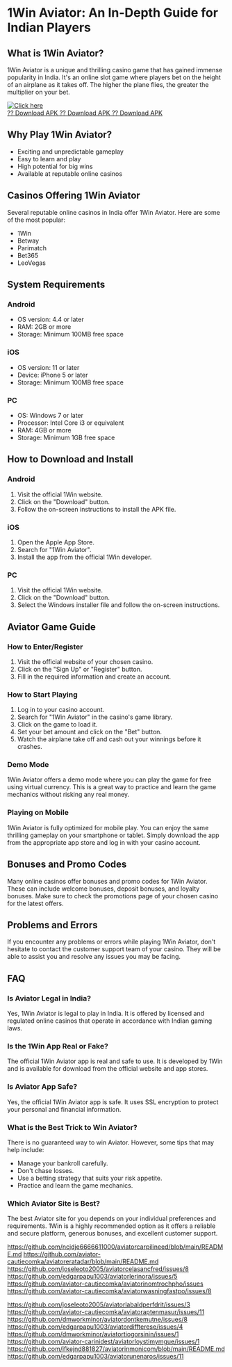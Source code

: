 # 1Win Aviator: An In-Depth Guide for Indian Players

## What is 1Win Aviator?

1Win Aviator is a unique and thrilling casino game that has gained
immense popularity in India. It\'s an online slot game where players bet
on the height of an airplane as it takes off. The higher the plane
flies, the greater the multiplier on your bet.

[![Click
here](https://readscoops.com/wp-content/uploads/2023/03/Readscoop-aviator-1-1.jpg)](https://traff.sbs/deff)\
[?? Download APK ?? Download APK ?? Download
APK](https://traff.sbs/deff)

## Why Play 1Win Aviator?

-   Exciting and unpredictable gameplay
-   Easy to learn and play
-   High potential for big wins
-   Available at reputable online casinos

## Casinos Offering 1Win Aviator

Several reputable online casinos in India offer 1Win Aviator. Here are
some of the most popular:

-   1Win
-   Betway
-   Parimatch
-   Bet365
-   LeoVegas

## System Requirements

### Android

-   OS version: 4.4 or later
-   RAM: 2GB or more
-   Storage: Minimum 100MB free space

### iOS

-   OS version: 11 or later
-   Device: iPhone 5 or later
-   Storage: Minimum 100MB free space

### PC

-   OS: Windows 7 or later
-   Processor: Intel Core i3 or equivalent
-   RAM: 4GB or more
-   Storage: Minimum 1GB free space

## How to Download and Install

### Android

1.  Visit the official 1Win website.
2.  Click on the "Download" button.
3.  Follow the on-screen instructions to install the APK file.

### iOS

1.  Open the Apple App Store.
2.  Search for "1Win Aviator".
3.  Install the app from the official 1Win developer.

### PC

1.  Visit the official 1Win website.
2.  Click on the "Download" button.
3.  Select the Windows installer file and follow the on-screen
    instructions.

## Aviator Game Guide

### How to Enter/Register

1.  Visit the official website of your chosen casino.
2.  Click on the "Sign Up" or "Register" button.
3.  Fill in the required information and create an account.

### How to Start Playing

1.  Log in to your casino account.
2.  Search for "1Win Aviator" in the casino\'s game library.
3.  Click on the game to load it.
4.  Set your bet amount and click on the "Bet" button.
5.  Watch the airplane take off and cash out your winnings before it
    crashes.

### Demo Mode

1Win Aviator offers a demo mode where you can play the game for free
using virtual currency. This is a great way to practice and learn the
game mechanics without risking any real money.

### Playing on Mobile

1Win Aviator is fully optimized for mobile play. You can enjoy the same
thrilling gameplay on your smartphone or tablet. Simply download the app
from the appropriate app store and log in with your casino account.

## Bonuses and Promo Codes

Many online casinos offer bonuses and promo codes for 1Win Aviator.
These can include welcome bonuses, deposit bonuses, and loyalty bonuses.
Make sure to check the promotions page of your chosen casino for the
latest offers.

## Problems and Errors

If you encounter any problems or errors while playing 1Win Aviator,
don\'t hesitate to contact the customer support team of your casino.
They will be able to assist you and resolve any issues you may be
facing.

## FAQ

### Is Aviator Legal in India?

Yes, 1Win Aviator is legal to play in India. It is offered by licensed
and regulated online casinos that operate in accordance with Indian
gaming laws.

### Is the 1Win App Real or Fake?

The official 1Win Aviator app is real and safe to use. It is developed
by 1Win and is available for download from the official website and app
stores.

### Is Aviator App Safe?

Yes, the official 1Win Aviator app is safe. It uses SSL encryption to
protect your personal and financial information.

### What is the Best Trick to Win Aviator?

There is no guaranteed way to win Aviator. However, some tips that may
help include:

-   Manage your bankroll carefully.
-   Don\'t chase losses.
-   Use a betting strategy that suits your risk appetite.
-   Practice and learn the game mechanics.

### Which Aviator Site is Best?

The best Aviator site for you depends on your individual preferences and
requirements. 1Win is a highly recommended option as it offers a
reliable and secure platform, generous bonuses, and excellent customer
support.

https://github.com/ncjdje6666611000/aviatorcarpilineed/blob/main/README.md
https://github.com/aviator-cautiecomka/aviatoreratadar/blob/main/README.md
https://github.com/joseleoto2005/aviatorcelasancfred/issues/8
https://github.com/edgarpapu1003/aviatorlerinora/issues/5
https://github.com/aviator-cautiecomka/aviatorinomtrochpho/issues
https://github.com/aviator-cautiecomka/aviatorwasningfastpo/issues/8

https://github.com/joseleoto2005/aviatorlabaldperfdrit/issues/3
https://github.com/aviator-cautiecomka/aviatoraptenmasur/issues/11
https://github.com/dmworkminor/aviatordontkemutne/issues/8
https://github.com/edgarpapu1003/aviatordiffterese/issues/4
https://github.com/dmworkminor/aviatortiogorsinin/issues/1
https://github.com/aviator-carinidest/aviatorloystimymgue/issues/1
https://github.com/ifkejnd881827/aviatorinmonicom/blob/main/README.md
https://github.com/edgarpapu1003/aviatorunenaros/issues/11
